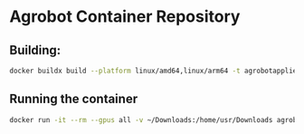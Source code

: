 # Agrobot Container Repository

## Building:
```bash
docker buildx build --platform linux/amd64,linux/arm64 -t agrobotappliedai/ ros-containers:latest -f ROS-Dev.Dockerfile . --network=host --push
```

## Running the container
```bash
docker run -it --rm --gpus all -v ~/Downloads:/home/usr/Downloads agrobotappliedai/ros-containers:latest --network=host
```